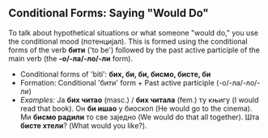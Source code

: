 ## Conditional Forms: Saying "Would Do"

To talk about hypothetical situations or what someone "would do," you use the conditional mood (потенцијал). This is formed using the conditional forms of the verb __бити__ ('to be') followed by the past active participle of the main verb (the __-о/-ла/-ло/-ли__ form).

*   Conditional forms of 'biti': __бих, би, би, бисмо, бисте, би__
*   Formation: Conditional 'бити' form + Past active participle (-о/-ла/-ло/-ли)
*   _Examples:_ Ја __бих читао__ (masc.) / __бих читала__ (fem.) ту књигу (I would read that book). Он __би ишао__ у биоскоп (He would go to the cinema). Ми __бисмо радили__ то све заједно (We would do that all together). Шта __бисте хтели__? (What would you like?).